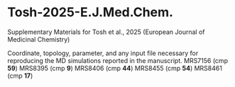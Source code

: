 # Tosh-2025-E.J.Med.Chem.
Supplementary Materials for Tosh et al., 2025 (European Journal of Medicinal Chemistry)

Coordinate, topology, parameter, and any input file necessary for reproducing the MD simulations reported in the manuscript.
MRS7156 (cmp **59**)
MRS8395 (cmp **9**)
MRS8406 (cmp **44**)
MRS8455 (cmp **54**)
MRS8461 (cmp **17**)

